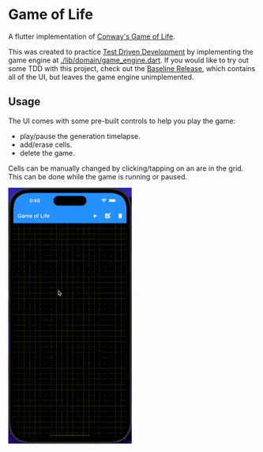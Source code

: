 # Game of Life

A flutter implementation of [Conway's Game of Life](https://en.wikipedia.org/wiki/Conway%27s_Game_of_Life).

This was created to practice [Test Driven Development](http://www.butunclebob.com/ArticleS.UncleBob.TheThreeRulesOfTdd) by implementing the game engine at [./lib/domain/game_engine.dart](./lib/domain/game_engine.dart).
If you would like to try out some TDD with this project, check out the [Baseline Release](https://github.com/da1nerd/game_of_life/releases/tag/baseline), which contains all of the UI, but leaves the game engine unimplemented.

## Usage
The UI comes with some pre-built controls to help you play the game:

* play/pause the generation timelapse.
* add/erase cells.
* delete the game.

Cells can be manually changed by clicking/tapping on an are in the grid.
This can be done while the game is running or paused.

![Image](./images/demo.gif)